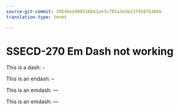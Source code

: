 ```yaml
---
source-git-commit: 39546ee998516b61ae3c705a3ede23f458fb366b
translation-type: tm+mt

---
```

# SSECD-270 Em Dash not working

This is a dash: -

This is an endash: &ndash;

This is an emdash: &mdash;

This is an emdash: &#x2014;
